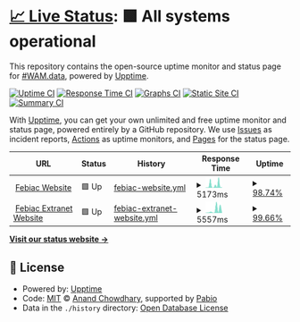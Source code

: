 # [📈 Live Status](https://wamdata.github.io/upptime): <!--live status--> **🟩 All systems operational**

This repository contains the open-source uptime monitor and status page for [#WAM.data](http://data.wearemobility.be), powered by [Upptime](https://github.com/upptime/upptime).

[![Uptime CI](https://github.com/wamdata/upptime/workflows/Uptime%20CI/badge.svg)](https://github.com/wamdata/upptime/actions?query=workflow%3A%22Uptime+CI%22)
[![Response Time CI](https://github.com/wamdata/upptime/workflows/Response%20Time%20CI/badge.svg)](https://github.com/wamdata/upptime/actions?query=workflow%3A%22Response+Time+CI%22)
[![Graphs CI](https://github.com/wamdata/upptime/workflows/Graphs%20CI/badge.svg)](https://github.com/wamdata/upptime/actions?query=workflow%3A%22Graphs+CI%22)
[![Static Site CI](https://github.com/wamdata/upptime/workflows/Static%20Site%20CI/badge.svg)](https://github.com/wamdata/upptime/actions?query=workflow%3A%22Static+Site+CI%22)
[![Summary CI](https://github.com/wamdata/upptime/workflows/Summary%20CI/badge.svg)](https://github.com/wamdata/upptime/actions?query=workflow%3A%22Summary+CI%22)

With [Upptime](https://upptime.js.org), you can get your own unlimited and free uptime monitor and status page, powered entirely by a GitHub repository. We use [Issues](https://github.com/wamdata/upptime/issues) as incident reports, [Actions](https://github.com/wamdata/upptime/actions) as uptime monitors, and [Pages](https://wamdata.github.io/upptime) for the status page.

<!--start: status pages-->
<!-- This summary is generated by Upptime (https://github.com/upptime/upptime) -->
<!-- Do not edit this manually, your changes will be overwritten -->
<!-- prettier-ignore -->
| URL | Status | History | Response Time | Uptime |
| --- | ------ | ------- | ------------- | ------ |
| <img alt="" src="https://icons.duckduckgo.com/ip3/febiac.be.ico" height="13"> [Febiac Website](https://febiac.be) | 🟩 Up | [febiac-website.yml](https://github.com/wamdata/upptime/commits/HEAD/history/febiac-website.yml) | <details><summary><img alt="Response time graph" src="./graphs/febiac-website/response-time-week.png" height="20"> 5173ms</summary><br><a href="https://wamdata.github.io/upptime/history/febiac-website"><img alt="Response time 994" src="https://img.shields.io/endpoint?url=https%3A%2F%2Fraw.githubusercontent.com%2Fwamdata%2Fupptime%2FHEAD%2Fapi%2Ffebiac-website%2Fresponse-time.json"></a><br><a href="https://wamdata.github.io/upptime/history/febiac-website"><img alt="24-hour response time 1197" src="https://img.shields.io/endpoint?url=https%3A%2F%2Fraw.githubusercontent.com%2Fwamdata%2Fupptime%2FHEAD%2Fapi%2Ffebiac-website%2Fresponse-time-day.json"></a><br><a href="https://wamdata.github.io/upptime/history/febiac-website"><img alt="7-day response time 5173" src="https://img.shields.io/endpoint?url=https%3A%2F%2Fraw.githubusercontent.com%2Fwamdata%2Fupptime%2FHEAD%2Fapi%2Ffebiac-website%2Fresponse-time-week.json"></a><br><a href="https://wamdata.github.io/upptime/history/febiac-website"><img alt="30-day response time 2800" src="https://img.shields.io/endpoint?url=https%3A%2F%2Fraw.githubusercontent.com%2Fwamdata%2Fupptime%2FHEAD%2Fapi%2Ffebiac-website%2Fresponse-time-month.json"></a><br><a href="https://wamdata.github.io/upptime/history/febiac-website"><img alt="1-year response time 994" src="https://img.shields.io/endpoint?url=https%3A%2F%2Fraw.githubusercontent.com%2Fwamdata%2Fupptime%2FHEAD%2Fapi%2Ffebiac-website%2Fresponse-time-year.json"></a></details> | <details><summary><a href="https://wamdata.github.io/upptime/history/febiac-website">98.74%</a></summary><a href="https://wamdata.github.io/upptime/history/febiac-website"><img alt="All-time uptime 99.96%" src="https://img.shields.io/endpoint?url=https%3A%2F%2Fraw.githubusercontent.com%2Fwamdata%2Fupptime%2FHEAD%2Fapi%2Ffebiac-website%2Fuptime.json"></a><br><a href="https://wamdata.github.io/upptime/history/febiac-website"><img alt="24-hour uptime 96.95%" src="https://img.shields.io/endpoint?url=https%3A%2F%2Fraw.githubusercontent.com%2Fwamdata%2Fupptime%2FHEAD%2Fapi%2Ffebiac-website%2Fuptime-day.json"></a><br><a href="https://wamdata.github.io/upptime/history/febiac-website"><img alt="7-day uptime 98.74%" src="https://img.shields.io/endpoint?url=https%3A%2F%2Fraw.githubusercontent.com%2Fwamdata%2Fupptime%2FHEAD%2Fapi%2Ffebiac-website%2Fuptime-week.json"></a><br><a href="https://wamdata.github.io/upptime/history/febiac-website"><img alt="30-day uptime 99.67%" src="https://img.shields.io/endpoint?url=https%3A%2F%2Fraw.githubusercontent.com%2Fwamdata%2Fupptime%2FHEAD%2Fapi%2Ffebiac-website%2Fuptime-month.json"></a><br><a href="https://wamdata.github.io/upptime/history/febiac-website"><img alt="1-year uptime 99.96%" src="https://img.shields.io/endpoint?url=https%3A%2F%2Fraw.githubusercontent.com%2Fwamdata%2Fupptime%2FHEAD%2Fapi%2Ffebiac-website%2Fuptime-year.json"></a></details>
| <img alt="" src="https://icons.duckduckgo.com/ip3/extranet.febiac.be.ico" height="13"> [Febiac Extranet Website](https://extranet.febiac.be) | 🟩 Up | [febiac-extranet-website.yml](https://github.com/wamdata/upptime/commits/HEAD/history/febiac-extranet-website.yml) | <details><summary><img alt="Response time graph" src="./graphs/febiac-extranet-website/response-time-week.png" height="20"> 5557ms</summary><br><a href="https://wamdata.github.io/upptime/history/febiac-extranet-website"><img alt="Response time 979" src="https://img.shields.io/endpoint?url=https%3A%2F%2Fraw.githubusercontent.com%2Fwamdata%2Fupptime%2FHEAD%2Fapi%2Ffebiac-extranet-website%2Fresponse-time.json"></a><br><a href="https://wamdata.github.io/upptime/history/febiac-extranet-website"><img alt="24-hour response time 9382" src="https://img.shields.io/endpoint?url=https%3A%2F%2Fraw.githubusercontent.com%2Fwamdata%2Fupptime%2FHEAD%2Fapi%2Ffebiac-extranet-website%2Fresponse-time-day.json"></a><br><a href="https://wamdata.github.io/upptime/history/febiac-extranet-website"><img alt="7-day response time 5557" src="https://img.shields.io/endpoint?url=https%3A%2F%2Fraw.githubusercontent.com%2Fwamdata%2Fupptime%2FHEAD%2Fapi%2Ffebiac-extranet-website%2Fresponse-time-week.json"></a><br><a href="https://wamdata.github.io/upptime/history/febiac-extranet-website"><img alt="30-day response time 2691" src="https://img.shields.io/endpoint?url=https%3A%2F%2Fraw.githubusercontent.com%2Fwamdata%2Fupptime%2FHEAD%2Fapi%2Ffebiac-extranet-website%2Fresponse-time-month.json"></a><br><a href="https://wamdata.github.io/upptime/history/febiac-extranet-website"><img alt="1-year response time 979" src="https://img.shields.io/endpoint?url=https%3A%2F%2Fraw.githubusercontent.com%2Fwamdata%2Fupptime%2FHEAD%2Fapi%2Ffebiac-extranet-website%2Fresponse-time-year.json"></a></details> | <details><summary><a href="https://wamdata.github.io/upptime/history/febiac-extranet-website">99.66%</a></summary><a href="https://wamdata.github.io/upptime/history/febiac-extranet-website"><img alt="All-time uptime 99.98%" src="https://img.shields.io/endpoint?url=https%3A%2F%2Fraw.githubusercontent.com%2Fwamdata%2Fupptime%2FHEAD%2Fapi%2Ffebiac-extranet-website%2Fuptime.json"></a><br><a href="https://wamdata.github.io/upptime/history/febiac-extranet-website"><img alt="24-hour uptime 97.59%" src="https://img.shields.io/endpoint?url=https%3A%2F%2Fraw.githubusercontent.com%2Fwamdata%2Fupptime%2FHEAD%2Fapi%2Ffebiac-extranet-website%2Fuptime-day.json"></a><br><a href="https://wamdata.github.io/upptime/history/febiac-extranet-website"><img alt="7-day uptime 99.66%" src="https://img.shields.io/endpoint?url=https%3A%2F%2Fraw.githubusercontent.com%2Fwamdata%2Fupptime%2FHEAD%2Fapi%2Ffebiac-extranet-website%2Fuptime-week.json"></a><br><a href="https://wamdata.github.io/upptime/history/febiac-extranet-website"><img alt="30-day uptime 99.92%" src="https://img.shields.io/endpoint?url=https%3A%2F%2Fraw.githubusercontent.com%2Fwamdata%2Fupptime%2FHEAD%2Fapi%2Ffebiac-extranet-website%2Fuptime-month.json"></a><br><a href="https://wamdata.github.io/upptime/history/febiac-extranet-website"><img alt="1-year uptime 99.98%" src="https://img.shields.io/endpoint?url=https%3A%2F%2Fraw.githubusercontent.com%2Fwamdata%2Fupptime%2FHEAD%2Fapi%2Ffebiac-extranet-website%2Fuptime-year.json"></a></details>

<!--end: status pages-->

[**Visit our status website →**](https://wamdata.github.io/upptime)

## 📄 License

- Powered by: [Upptime](https://github.com/upptime/upptime)
- Code: [MIT](./LICENSE) © [Anand Chowdhary](https://anandchowdhary.com), supported by [Pabio](https://pabio.com)
- Data in the `./history` directory: [Open Database License](https://opendatacommons.org/licenses/odbl/1-0/)
